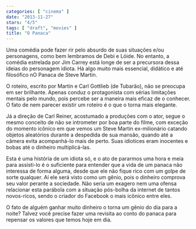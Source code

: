 ```yaml
---
categories: [ "cinema" ]
date: "2013-11-27"
stars: "4/5"
tags: [ "draft", "movies" ]
title: "O Panaca"
---
```

Uma comédia pode fazer rir pelo absurdo de suas situações e/ou
personagens, como bem lembramos de Debi e Lóide. No entanto, a comédia
estrelada por Jim Carrey está longe de ser a precursora dessa ideias
do personagem idiota. Há algo muito mais essencial, didático e até
filosófico nO Panaca de Steve Martin.

O roteiro, escrito por Martin e Carl Gottlieb (de Tubarão), não se
preocupa em ser brilhante. Apenas conduz o protagonista com sérias
limitações mentais pelo mundo, pois percebe ser a maneira mais eficaz
de o conhecer. O fato de nem parecer existir um roteiro é o que o torna
mais elegante.

Já a direção de Carl Reiner, acostumado a produções com o ator,
segue o mesmo conceito de não se intrometer por boa parte do filme, com
exceção do momento icônico em que vemos um Steve Martin ex-milionário
catando objetos aleatórios durante a despedida de sua mansão, quando
até a câmera evita acompanhá-lo mais de perto. Suas idiotices eram
inocentes e bobas até o dinheiro multiplicá-las.

Esta é uma história de um idiota só, e o ato de pararmos uma hora
e meia para assisti-lo é o suficiente para entender que a vida de um
panaca não interessa de forma alguma, desde que ele não fique rico com
um golpe de sorte qualquer. Aí ele será visto como um gênio, pois o
dinheiro comprova seu valor perante a sociedade. Não seria um exagero
nem uma ofensa relacionar esta parábola com a situação pós-bolha
da internet de tantos novos-ricos, sendo o criador do Facebook o mais
icônico entre eles.

O fato de alguém ganhar muito dinheiro o torna um gênio do dia para a
noite? Talvez você precise fazer uma revisita ao conto do panaca para
repensar os valores que temos hoje em dia.

